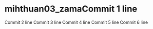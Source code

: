 # mihthuan03_zamaCommit 1 line
Commit 2 line
Commit 3 line
Commit 4 line
Commit 5 line
Commit 6 line
